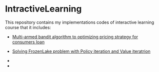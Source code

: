 # IntractiveLearning
This repository contains my implementations codes of interactive learning course that it includes:

* [Multi-armed bandit algorithm to optimizing pricing strategy for consumers loan](https://github.com/niiiikou/IntractiveLearning/blob/main/HW1.ipynb)
* [Solving FrozenLake problem with Policy iteration and Value iteratrion](https://github.com/niiiikou/IntractiveLearning/blob/main/HW2.ipynb)
* 



* 
